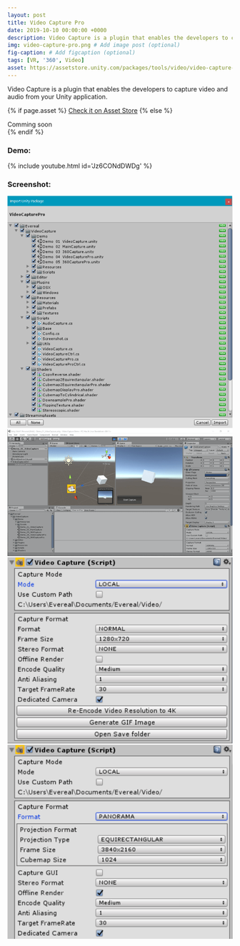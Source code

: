 ```yaml
---
layout: post
title: Video Capture Pro
date: 2019-10-10 00:00:00 +0000
description: Video Capture is a plugin that enables the developers to capture video and audio from your Unity application. # Add post description (optional)
img: video-capture-pro.png # Add image post (optional)
fig-caption: # Add figcaption (optional)
tags: [VR, '360', Video]
asset: https://assetstore.unity.com/packages/tools/video/video-capture-pro-155663
---
```


Video Capture is a plugin that enables the developers to capture video and audio from your Unity application.

{% if page.asset %}
<a class="project-link" href="{{page.asset}}" target="_blank">Check it on Asset Store</a>
{% else %}
<div class="project-link">Comming soon</div>
{% endif %}

### Demo:
{% include youtube.html id='Jz6CONdDWDg' %}

### Screenshot:
![Video Capture Pro Screenshot 1](/assets/img/video-capture-pro-1.png)
![Video Capture Pro Screenshot 2](/assets/img/video-capture-pro-2.png)
![Video Capture Pro Screenshot 3](/assets/img/video-capture-pro-3.png)
![Video Capture Pro Screenshot 4](/assets/img/video-capture-pro-4.png)